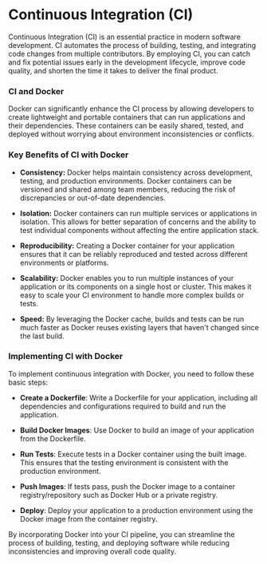 # Continuous Integration (CI)

Continuous Integration (CI) is an essential practice in modern software development. CI automates the process of building, testing, and integrating code changes from multiple contributors. By employing CI, you can catch and fix potential issues early in the development lifecycle, improve code quality, and shorten the time it takes to deliver the final product.

### CI and Docker

Docker can significantly enhance the CI process by allowing developers to create lightweight and portable containers that can run applications and their dependencies. These containers can be easily shared, tested, and deployed without worrying about environment inconsistencies or conflicts.

### Key Benefits of CI with Docker

- **Consistency:** Docker helps maintain consistency across development, testing, and production environments. Docker containers can be versioned and shared among team members, reducing the risk of discrepancies or out-of-date dependencies.

- **Isolation:** Docker containers can run multiple services or applications in isolation. This allows for better separation of concerns and the ability to test individual components without affecting the entire application stack.

- **Reproducibility:** Creating a Docker container for your application ensures that it can be reliably reproduced and tested across different environments or platforms.

- **Scalability:** Docker enables you to run multiple instances of your application or its components on a single host or cluster. This makes it easy to scale your CI environment to handle more complex builds or tests.

- **Speed:** By leveraging the Docker cache, builds and tests can be run much faster as Docker reuses existing layers that haven't changed since the last build.

### Implementing CI with Docker

To implement continuous integration with Docker, you need to follow these basic steps:

- **Create a Dockerfile**: Write a Dockerfile for your application, including all dependencies and configurations required to build and run the application.

- **Build Docker Images**: Use Docker to build an image of your application from the Dockerfile.

- **Run Tests**: Execute tests in a Docker container using the built image. This ensures that the testing environment is consistent with the production environment.

- **Push Images**: If tests pass, push the Docker image to a container registry/repository such as Docker Hub or a private registry.

- **Deploy**: Deploy your application to a production environment using the Docker image from the container registry.

By incorporating Docker into your CI pipeline, you can streamline the process of building, testing, and deploying software while reducing inconsistencies and improving overall code quality.